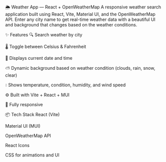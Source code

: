 🌦️ Weather App — React + OpenWeatherMap
A responsive weather search application built using React, Vite, Material UI, and the OpenWeatherMap API. Enter any city name to get real-time weather data with a beautiful UI and background that changes based on the weather conditions.

✨ Features
🔍 Search weather by city

🌡️ Toggle between Celsius & Fahrenheit

📅 Displays current date and time

⛅ Dynamic background based on weather condition (clouds, rain, snow, clear)

💧 Shows temperature, condition, humidity, and wind speed

⚙️ Built with Vite + React + MUI

📱 Fully responsive 

📦 Tech Stack
React (Vite)

Material UI (MUI)

OpenWeatherMap API

React Icons

CSS for animations and UI
